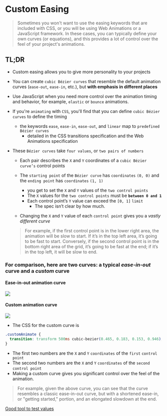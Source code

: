 # Custom Easing

> Sometimes you won't want to use the easing keywords that are included with CSS, or you will be using Web Animations or a JavaScript framework. In these cases, you can typically define your own curves (or equations), and this provides a lot of control over the feel of your project's animations.

## TL;DR

- Custom easing allows you to give more personality to your projects
- You can create `cubic Bézier curves` that resemble the default animation curves (`ease-out`, `ease-in`, etc.), but **with emphasis in different places**
- Use JavaScript when you need more control over the animation timing and behavior, for example, `elastic` or `bounce` animations.
- If you're `animating` with `CSS`, you'll find that you can define `cubic Bézier curves` to define the timing

  - the keywords `ease`, `ease-in`, `ease-out`, and `linear` map to `predefined Bézier curves`
    - detailed in the CSS transitions specification and the Web Animations specification

- These `Bézier curves` take `four values`, or `two pairs of numbers`

  - Each pair describes the `X` and `Y` coordinates of a `cubic Bézier curve’s` control points
  - The `starting point` of the `Bézier curve` has `coordinates` `(0, 0)` and the `ending point` has `coordinates` `(1, 1)`

    - you get to set the `X` and `Y` values of the `two control points`
    - The `X` values for the `two control points` must be **`between 0 and 1`**
    - Each control point’s `Y` value can exceed the `[0, 1]` `limit`
      - The spec isn’t clear by how much.

  - Changing the `X` and `Y` value of each `control point` gives you a _vastly different curve_

  > For example, if the first control point is in the lower right area, the animation will be slow to start. If it’s in the top left area, it’s going to be fast to start. Conversely, if the second control point is in the bottom right area of the grid, it’s going to be fast at the end; if it’s in the top left, it will be slow to end.

### For comparison, here are two curves: a typical _ease-in-out_ curve and a _custom_ curve

#### Ease-in-out animation curve

<img src="https://developers.google.com/web/fundamentals/design-and-ux/animations/images/ease-in-out-markers.png"/>

#### Custom animation curve

<img src="https://developers.google.com/web/fundamentals/design-and-ux/animations/images/custom.png"/>

- The CSS for the custom curve is

```css
.customAnimate {
  transition: transform 500ms cubic-bezier(0.465, 0.183, 0.153, 0.946);
}
```

- The first two numbers are the `X` and `Y` `coordinates` of the `first` `control point`
- The second two numbers are the `X` and `Y` `coordinates` of the `second` `control point`
- Making a custom curve gives you significant control over the feel of the animation.

> For example, given the above curve, you can see that the curve resembles a classic ease-in-out curve, but with a shortened ease-in, or "getting started," portion, and an elongated slowdown at the end.

[Good tool to test values](https://googlesamples.github.io/web-fundamentals/fundamentals/design-and-ux/animations/curve-playground.html)
